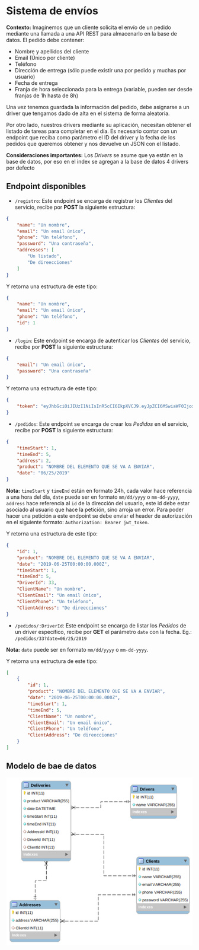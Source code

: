 # Sistema de envíos

**Contexto:** Imaginemos que un cliente solicita el envío de un pedido mediante una llamada a una API REST para almacenarlo en la base de datos. El pedido debe contener:

* Nombre y apellidos del cliente
* Email (Único por cliente)
* Teléfono
* Dirección de entrega (sólo puede existir una por pedido y muchas por usuario)
* Fecha de entrega
* Franja de hora seleccionada para la entrega (variable, pueden ser desde franjas de 1h hasta de 8h)

Una vez tenemos guardada la información del pedido, debe asignarse a un driver que tengamos dado de alta en el sistema de forma aleatoria.

Por otro lado, nuestros drivers mediante su aplicación, necesitan obtener el listado de tareas para completar en el día. Es necesario contar con un endpoint que reciba como parámetro el ID del driver y la fecha de los pedidos que queremos obtener y nos devuelve un JSON con el listado.

**Consideraciones importantes:** Los *Drivers* se asume que ya están en la base de datos, por eso en el index se agregan a la base de datos 4 drivers por defecto

## Endpoint disponibles

* `/registro`: Este endpoint se encarga de registrar los *Clientes* del servicio, recibe por **POST** la siguiente estructura:

```json
{
    "name": "Un nombre",
    "email": "Un email único",
    "phone": "Un teléfono",
    "password": "Una contraseña",
    "addresses": [
        "Un listado",
        "De direecciones"
    ]
}
```

Y retorna una estructura de este tipo:

```json
{
    "name": "Un nombre",
    "email": "Un email único",
    "phone": "Un teléfono",
    "id": 1
}
```

* `/login`: Este endpoint se encarga de autenticar los *Clientes* del servicio, recibe por **POST** la siguiente estructura:

```json
{
    "email": "Un email único",
    "password": "Una contraseña"
}
```

Y retorna una estructura de este tipo:

```json
{
    "token": "eyJhbGciOiJIUzI1NiIsInR5cCI6IkpXVCJ9.eyJpZCI6MSwiaWF0IjoxNTYwNjE1ODUzfQ.9ZJ0stbD6CTW-M6Yi7864rvWJyK7CKjSVHtwjqOBX-o"
}
```

* `/pedidos`: Este endpoint se encarga de crear los *Pedidos* en el servicio, recibe por **POST** la siguiente estructura:

```json
{
	"timeStart": 1,
	"timeEnd": 5,
	"address": 2,
	"product": "NOMBRE DEL ELEMENTO QUE SE VA A ENVIAR",
	"date": "06/25/2019"
}
```
**Nota:** `timeStart` y `timeEnd` están en formato 24h, cada valor hace referencia a una hora del día, `date` puede ser en formato `mm/dd/yyyy` o `mm-dd-yyyy`, `address` hace referencia al `id` de la dirección del usuario, este id debe estar asociado al usuario que hace la petición, sino arroja un error.
Para poder hacer una petición a este endpoint se debe enviar el header de autorización en el siguiente formato: `Authorization: Bearer jwt_token`.

Y retorna una estructura de este tipo:

```json
{
    "id": 1,
    "product": "NOMBRE DEL ELEMENTO QUE SE VA A ENVIAR",
    "date": "2019-06-25T00:00:00.000Z",
    "timeStart": 1,
    "timeEnd": 5,
    "DriverId": 33,
    "ClientName": "Un nombre",
    "ClientEmail": "Un email único",
    "ClientPhone": "Un teléfono",
    "ClientAddress": "De direecciones"
}
```

* `/pedidos/:DriverId`: Este endpoint se encarga de listar los *Pedidos* de un driver específico, recibe por **GET** el parámetro `date` con la fecha.
Eg.: `/pedidos/33?date=06/25/2019`

**Nota:** `date` puede ser en formato `mm/dd/yyyy` o `mm-dd-yyyy`.

Y retorna una estructura de este tipo:

```json
[
    {
        "id": 1,
        "product": "NOMBRE DEL ELEMENTO QUE SE VA A ENVIAR",
        "date": "2019-06-25T00:00:00.000Z",
        "timeStart": 1,
        "timeEnd": 5,
        "ClientName": "Un nombre",
        "ClientEmail": "Un email único",
        "ClientPhone": "Un teléfono",
        "ClientAddress": "De direecciones"
    }
]
```

## Modelo de bae de datos

![Modelo de bae de datos](https://github.com/Dario0117/delivery-system/blob/master/db.png)